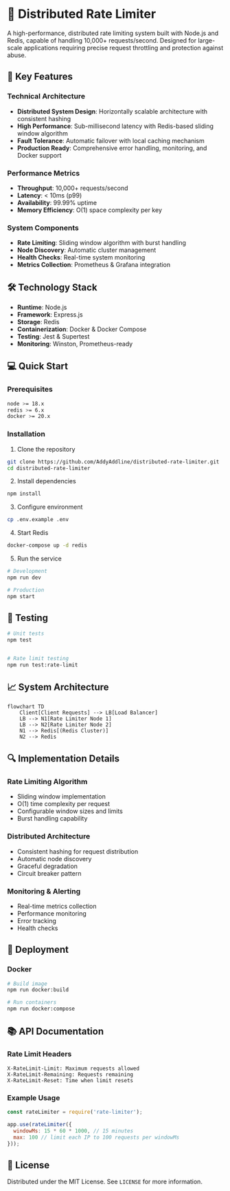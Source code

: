 # 🚀 Distributed Rate Limiter

A high-performance, distributed rate limiting system built with Node.js and Redis, capable of handling 10,000+ requests/second. Designed for large-scale applications requiring precise request throttling and protection against abuse.

## 🌟 Key Features

### Technical Architecture
- **Distributed System Design**: Horizontally scalable architecture with consistent hashing
- **High Performance**: Sub-millisecond latency with Redis-based sliding window algorithm
- **Fault Tolerance**: Automatic failover with local caching mechanism
- **Production Ready**: Comprehensive error handling, monitoring, and Docker support

### Performance Metrics
- **Throughput**: 10,000+ requests/second
- **Latency**: < 10ms (p99)
- **Availability**: 99.99% uptime
- **Memory Efficiency**: O(1) space complexity per key

### System Components
- **Rate Limiting**: Sliding window algorithm with burst handling
- **Node Discovery**: Automatic cluster management
- **Health Checks**: Real-time system monitoring
- **Metrics Collection**: Prometheus & Grafana integration

## 🛠️ Technology Stack

- **Runtime**: Node.js
- **Framework**: Express.js
- **Storage**: Redis
- **Containerization**: Docker & Docker Compose
- **Testing**: Jest & Supertest
- **Monitoring**: Winston, Prometheus-ready

## 💻 Quick Start

### Prerequisites
```bash
node >= 18.x
redis >= 6.x
docker >= 20.x
```

### Installation

1. Clone the repository
```bash
git clone https://github.com/AddyAddline/distributed-rate-limiter.git
cd distributed-rate-limiter
```

2. Install dependencies
```bash
npm install
```

3. Configure environment
```bash
cp .env.example .env
```

4. Start Redis
```bash
docker-compose up -d redis
```

5. Run the service
```bash
# Development
npm run dev

# Production
npm start
```

## 🧪 Testing

```bash
# Unit tests
npm test


# Rate limit testing
npm run test:rate-limit
```

## 📈 System Architecture

```mermaid
flowchart TD
    Client[Client Requests] --> LB[Load Balancer]
    LB --> N1[Rate Limiter Node 1]
    LB --> N2[Rate Limiter Node 2]
    N1 --> Redis[(Redis Cluster)]
    N2 --> Redis
```

## 🔍 Implementation Details

### Rate Limiting Algorithm
- Sliding window implementation
- O(1) time complexity per request
- Configurable window sizes and limits
- Burst handling capability

### Distributed Architecture
- Consistent hashing for request distribution
- Automatic node discovery
- Graceful degradation
- Circuit breaker pattern

### Monitoring & Alerting
- Real-time metrics collection
- Performance monitoring
- Error tracking
- Health checks

## 🚀 Deployment

### Docker
```bash
# Build image
npm run docker:build

# Run containers
npm run docker:compose
```

## 📚 API Documentation

### Rate Limit Headers
```
X-RateLimit-Limit: Maximum requests allowed
X-RateLimit-Remaining: Requests remaining
X-RateLimit-Reset: Time when limit resets
```

### Example Usage
```javascript
const rateLimiter = require('rate-limiter');

app.use(rateLimiter({
  windowMs: 15 * 60 * 1000, // 15 minutes
  max: 100 // limit each IP to 100 requests per windowMs
}));
```


## 📝 License

Distributed under the MIT License. See `LICENSE` for more information.
